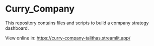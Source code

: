 # Curry_Company
This repository contains files and scripts to build a company strategy dashboard.

View online in: https://curry-company-talithas.streamlit.app/
